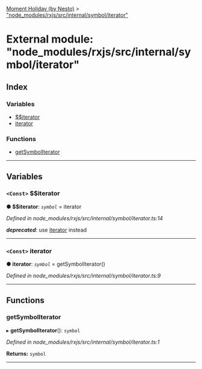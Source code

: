 [Moment Holiday (by Nesto)](../README.md) > ["node_modules/rxjs/src/internal/symbol/iterator"](../modules/_node_modules_rxjs_src_internal_symbol_iterator_.md)

# External module: "node_modules/rxjs/src/internal/symbol/iterator"

## Index

### Variables

* [$$iterator](_node_modules_rxjs_src_internal_symbol_iterator_.md#__iterator)
* [iterator](_node_modules_rxjs_src_internal_symbol_iterator_.md#iterator)

### Functions

* [getSymbolIterator](_node_modules_rxjs_src_internal_symbol_iterator_.md#getsymboliterator)

---

## Variables

<a id="__iterator"></a>

### `<Const>` $$iterator

**● $$iterator**: *`symbol`* =  iterator

*Defined in node_modules/rxjs/src/internal/symbol/iterator.ts:14*

*__deprecated__*: use [iterator](_node_modules_rxjs_src_internal_symbol_iterator_.md#iterator) instead

___
<a id="iterator"></a>

### `<Const>` iterator

**● iterator**: *`symbol`* =  getSymbolIterator()

*Defined in node_modules/rxjs/src/internal/symbol/iterator.ts:9*

___

## Functions

<a id="getsymboliterator"></a>

###  getSymbolIterator

▸ **getSymbolIterator**(): `symbol`

*Defined in node_modules/rxjs/src/internal/symbol/iterator.ts:1*

**Returns:** `symbol`

___


